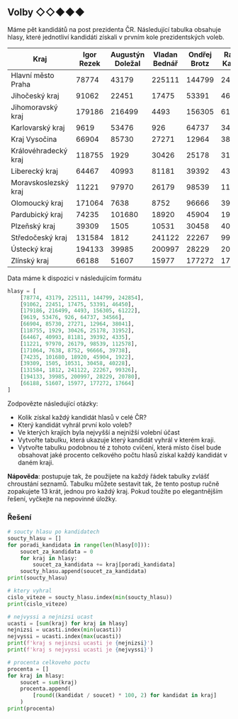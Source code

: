 ## Volby ◇◇◆◆◆

Máme pět kandidátů na post prezidenta ČR. Následující tabulka obsahuje hlasy, které jednotliví kandidáti získali v prvním kole prezidentských voleb.

| Kraj                 | Igor Rezek | Augustýn Doležal | Vladan Bednář | Ondřej Brotz | Radim Kašpar |
|----------------------|------------|------------------|---------------|--------------|--------------|
| Hlavní město Praha   | 78774      | 43179            | 225111        | 144799       | 242854       |
| Jihočeský kraj       | 91062      | 22451            | 17475         | 53391        | 46450        |
| Jihomoravský kraj    | 179186     | 216499           | 4493          | 156305       | 61222        |
| Karlovarský kraj     | 9619       | 53476            | 926           | 64737        | 34566        |
| Kraj Vysočina        | 66904      | 85730            | 27271         | 12964        | 38041        |
| Královéhradecký kraj | 118755     | 1929             | 30426         | 25178        | 31952        |
| Liberecký kraj       | 64467      | 40993            | 81181         | 39392        | 4335         |
| Moravskoslezský kraj | 11221      | 97970            | 26179         | 98539        | 112578       |
| Olomoucký kraj       | 171064     | 7638             | 8752          | 96666        | 39738        |
| Pardubický kraj      | 74235      | 101680           | 18920         | 45904        | 1922         |
| Plzeňský kraj        | 39309      | 1505             | 10531         | 30458        | 40228        |
| Středočeský kraj     | 131584     | 1812             | 241122        | 22267        | 99326        |
| Ústecký kraj         | 194133     | 39985            | 200997        | 28229        | 20780        |
| Zlínský kraj         | 66188      | 51607            | 15977         | 177272       | 17664        |

Data máme k dispozici v následujícím formátu

```python
hlasy = [
    [78774, 43179, 225111, 144799, 242854],
    [91062, 22451, 17475, 53391, 46450],
    [179186, 216499, 4493, 156305, 61222],
    [9619, 53476, 926, 64737, 34566],
    [66904, 85730, 27271, 12964, 38041],
    [118755, 1929, 30426, 25178, 31952],
    [64467, 40993, 81181, 39392, 4335],
    [11221, 97970, 26179, 98539, 112578],
    [171064, 7638, 8752, 96666, 39738],
    [74235, 101680, 18920, 45904, 1922],
    [39309, 1505, 10531, 30458, 40228],
    [131584, 1812, 241122, 22267, 99326],
    [194133, 39985, 200997, 28229, 20780],
    [66188, 51607, 15977, 177272, 17664]
]
```

Zodpovězte následující otázky:

- Kolik získal každý kandidát hlasů v celé ČR?
- Který kandidát vyhrál první kolo voleb?
- Ve kterých krajích byla nejvyšší a nejnižší volební účast
- Vytvořte tabulku, která ukazuje který kandidát vyhrál v kterém kraji.
- Vytvořte tabulku podobnou té z tohoto cvičení, která místo čísel bude obsahovat jaké procento celkového počtu hlasů získal každý kandidát v daném kraji.

**Nápověda**: postupuje tak, že použijete na každý řádek tabulky zvlášť chroustání seznamů. Tabulku můžete sestavit tak, že tento postup ručně zopakujete 13 krát, jednou pro každý kraj. Pokud toužíte po elegantnějším řešení, vyčkejte na nepovinné úložky.

### Řešení

```python
# soucty hlasu po kandidatech
soucty_hlasu = []
for poradi_kandidata in range(len(hlasy[0])):
    soucet_za_kandidata = 0
    for kraj in hlasy:
        soucet_za_kandidata += kraj[poradi_kandidata]
    soucty_hlasu.append(soucet_za_kandidata)
print(soucty_hlasu)

# ktery vyhral
cislo_viteze = soucty_hlasu.index(min(soucty_hlasu))
print(cislo_viteze)

# nejvyssi a nejnizsi ucast
ucasti = [sum(kraj) for kraj in hlasy]
nejnizsi = ucasti.index(min(ucasti))
nejvyssi = ucasti.index(max(ucasti))
print(f'kraj s nejinzsi ucasti je {nejnizsi}')
print(f'kraj s nejvyssi ucasti je {nejvyssi}')

# procenta celkoveho poctu
procenta = []
for kraj in hlasy:
    soucet = sum(kraj)
    procenta.append(
        [round((kandidat / soucet) * 100, 2) for kandidat in kraj]
    )
print(procenta)
```